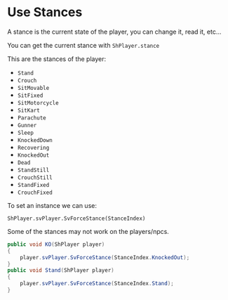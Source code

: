 # Use Stances
A stance is the current state of the player, you can change it, read it, etc...

You can get the current stance with `ShPlayer.stance`

This are the stances of the player:
- `Stand`
- `Crouch` 	
- `SitMovable` 	
- `SitFixed` 	
- `SitMotorcycle` 	
- `SitKart` 	
- `Parachute` 	
- `Gunner` 	
- `Sleep` 	
- `KnockedDown` 	
- `Recovering` 	
- `KnockedOut` 	
- `Dead` 	
- `StandStill` 	
- `CrouchStill` 	
- `StandFixed` 	
- `CrouchFixed`

To set an instance we can use:

`ShPlayer.svPlayer.SvForceStance(StanceIndex)`

Some of the stances may not work on the players/npcs.

```cs
public void KO(ShPlayer player)
{
    player.svPlayer.SvForceStance(StanceIndex.KnockedOut);
}
public void Stand(ShPlayer player)
{
    player.svPlayer.SvForceStance(StanceIndex.Stand);
}
```